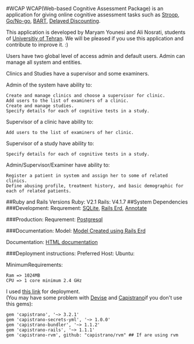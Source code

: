 #WCAP
  WCAP(Web-based Cognitive Assessment Package) is an application for giving online cognitive assessment tasks such as [Stroop](https://en.wikipedia.org/wiki/Stroop_effect), [Go/No-go](https://en.wikipedia.org/wiki/Go/no_go), [BART](http://www.cognitiveatlas.org/task/balloon_analogue_risk_task_%28bart%29), [Delayed Discounting](http://www.cognitiveatlas.org/task/balloon_analogue_risk_task_%28bart%29).
  
  This application is developed by Maryam Younesi and Ali Nosrati, students of [Universitiy of Tehran](http://ut.ac.ir). We will be pleased if you use this application and contribute to improve it. :)
  
  Users have two global level of access admin and default users. Admin can manage all system and entities.
  
  Clinics and Studies have a supervisor and some examiners.
  
  Admin of the system have ability to:
  
    Create and manage clinics and choose a supervisor for clinic.
    Add users to the list of examiners of a clinic.
    Create and manage studies.
    Specify details for each of cognitive tests in a study.
  
  Supervisor of a clinic have ability to:
  
    Add users to the list of examiners of her clinic.
    
    
  Supervisor of a study have ability to:   
  
    Specify details for each of cognitive tests in a study.
    
  Admin/Supervisor/Examiner have ability to:
  
    Register a patient in system and assign her to some of related clinics.
    Define abusing profile, treatment history, and basic demographic for each of related patients.
    

##Ruby and Rails Versions 
  Ruby:
  V2.1
  Rails:
  V4.1.7
##System Dependencies
###Development:
  Requrement: 
    [SQLite](https://www.sqlite.org/),
    [Rails Erd](http://rails-erd.rubyforge.org),
    [Annotate](https://github.com/ctran/annotate_models)
    
###Production:
  Requrement:
    [Postgresql](http://www.postgresql.org/)
    
###Documentation:
  Model:
    [Model Created using Rails Erd](doc/erd.pdf)
    
  Documentation:
    [HTML documentation](doc/app/index.html)
    
###Deployment instructions:
  Preferred Host:
    Ubuntu:
    
  MinimumRequirements:
  
    Ram => 1024MB
    CPU => 1 core minimum 2.4 GHz
  
  I used [this link](https://gorails.com/deploy/ubuntu/12.04) for deployment.  
  (You may have some problem with [Devise](https://github.com/plataformatec/devise#I18n) and [Capistrano](https://github.com/capistrano/capistrano)if you don't use this gems):
  
    gem 'capistrano', '~> 3.2.1'
    gem 'capistrano-secrets-yml', '~> 1.0.0'
    gem 'capistrano-bundler', '~> 1.1.2'
    gem 'capistrano-rails', '~> 1.1.1'
    gem 'capistrano-rvm', github: "capistrano/rvm" ## If are using rvm

    

